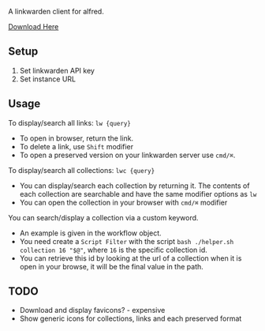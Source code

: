 A linkwarden client for alfred.

[Download Here](https://github.com/deafmute1/alfred-linkwarden/releases/latest/download/Linkwarden.Search.alfredworkflow)

## Setup 
1. Set linkwarden API key 
2. Set instance URL

## Usage 
To display/search all links: `lw {query}`
- To open in browser, return the link.
- To delete a link, use `Shift` modifier
- To open a preserved version on your linkwarden server use `cmd/⌘`.

To display/search all collections: `lwc {query}`
- You can display/search each collection by returning it. The contents of each collection are searchable and have the same modifier options as `lw`
- You can open the collection in your browser with `cmd/⌘` modifier

You can search/display a collection via a custom keyword. 
- An example is given in the workflow object. 
- You need create a `Script Filter` with the script `bash ./helper.sh collection 16 "$@"`, where `16` is the specific collection id.
-  You can retrieve this id by looking at the url of a collection when it is open in your browse, it will be the final value in the path.


## TODO
- Download and display favicons? - expensive
- Show generic icons for collections, links and each preserved format